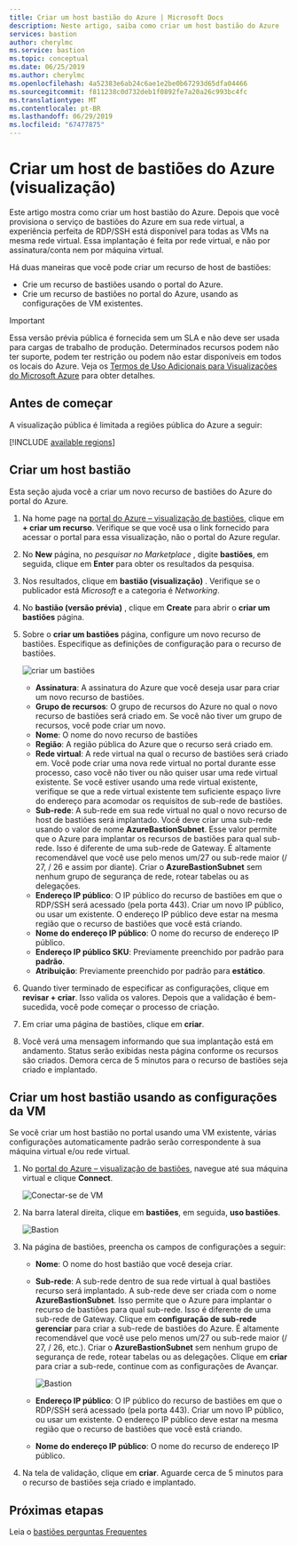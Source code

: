 ```yaml
---
title: Criar um host bastião do Azure | Microsoft Docs
description: Neste artigo, saiba como criar um host bastião do Azure
services: bastion
author: cherylmc
ms.service: bastion
ms.topic: conceptual
ms.date: 06/25/2019
ms.author: cherylmc
ms.openlocfilehash: 4a52383e6ab24c6ae1e2be0b67293d65dfa04466
ms.sourcegitcommit: f811238c0d732deb1f0892fe7a20a26c993bc4fc
ms.translationtype: MT
ms.contentlocale: pt-BR
ms.lasthandoff: 06/29/2019
ms.locfileid: "67477875"
---
```

# <a name="create-an-azure-bastion-host-preview"></a>Criar um host de bastiões do Azure (visualização)

Este artigo mostra como criar um host bastião do Azure. Depois que você provisiona o serviço de bastiões do Azure em sua rede virtual, a experiência perfeita de RDP/SSH está disponível para todas as VMs na mesma rede virtual. Essa implantação é feita por rede virtual, e não por assinatura/conta nem por máquina virtual.

Há duas maneiras que você pode criar um recurso de host de bastiões:

* Crie um recurso de bastiões usando o portal do Azure.
* Crie um recurso de bastiões no portal do Azure, usando as configurações de VM existentes.

> [!IMPORTANT]
> Essa versão prévia pública é fornecida sem um SLA e não deve ser usada para cargas de trabalho de produção. Determinados recursos podem não ter suporte, podem ter restrição ou podem não estar disponíveis em todos os locais do Azure. Veja os [Termos de Uso Adicionais para Visualizações do Microsoft Azure](https://azure.microsoft.com/support/legal/preview-supplemental-terms/) para obter detalhes.
>

## <a name="before-you-begin"></a>Antes de começar

A visualização pública é limitada a regiões pública do Azure a seguir:

[!INCLUDE [available regions](../../includes/bastion-regions-include.md)]

## <a name="createhost"></a>Criar um host bastião

Esta seção ajuda você a criar um novo recurso de bastiões do Azure do portal do Azure.

1. Na home page na [portal do Azure – visualização de bastiões](https://aka.ms/BastionHost), clique em **+ criar um recurso**. Verifique se que você usa o link fornecido para acessar o portal para essa visualização, não o portal do Azure regular.

1. No **New** página, no *pesquisar no Marketplace* , digite **bastiões**, em seguida, clique em **Enter** para obter os resultados da pesquisa.

1. Nos resultados, clique em **bastião (visualização)** . Verifique se o publicador está *Microsoft* e a categoria é *Networking*.

1. No **bastião (versão prévia)** , clique em **Create** para abrir o **criar um bastiões** página.

1. Sobre o **criar um bastiões** página, configure um novo recurso de bastiões. Especifique as definições de configuração para o recurso de bastiões.

    ![criar um bastiões](./media/bastion-create-host-portal/settings.png)

    * **Assinatura**: A assinatura do Azure que você deseja usar para criar um novo recurso de bastiões.
    * **Grupo de recursos**: O grupo de recursos do Azure no qual o novo recurso de bastiões será criado em. Se você não tiver um grupo de recursos, você pode criar um novo.
    * **Nome**: O nome do novo recurso de bastiões
    * **Região**: A região pública do Azure que o recurso será criado em.
    * **Rede virtual**: A rede virtual na qual o recurso de bastiões será criado em. Você pode criar uma nova rede virtual no portal durante esse processo, caso você não tiver ou não quiser usar uma rede virtual existente. Se você estiver usando uma rede virtual existente, verifique se que a rede virtual existente tem suficiente espaço livre do endereço para acomodar os requisitos de sub-rede de bastiões.
    * **Sub-rede**: A sub-rede em sua rede virtual no qual o novo recurso de host de bastiões será implantado. Você deve criar uma sub-rede usando o valor de nome **AzureBastionSubnet**. Esse valor permite que o Azure para implantar os recursos de bastiões para qual sub-rede. Isso é diferente de uma sub-rede de Gateway. É altamente recomendável que você use pelo menos um/27 ou sub-rede maior (/ 27, / 26 e assim por diante). Criar o **AzureBastionSubnet** sem nenhum grupo de segurança de rede, rotear tabelas ou as delegações.
    * **Endereço IP público**: O IP público do recurso de bastiões em que o RDP/SSH será acessado (pela porta 443). Criar um novo IP público, ou usar um existente. O endereço IP público deve estar na mesma região que o recurso de bastiões que você está criando.
    * **Nome do endereço IP público**: O nome do recurso de endereço IP público.
    * **Endereço IP público SKU**: Previamente preenchido por padrão para **padrão**.
    * **Atribuição**: Previamente preenchido por padrão para **estático**.

1. Quando tiver terminado de especificar as configurações, clique em **revisar + criar**. Isso valida os valores. Depois que a validação é bem-sucedida, você pode começar o processo de criação.
1. Em criar uma página de bastiões, clique em **criar**.
1. Você verá uma mensagem informando que sua implantação está em andamento. Status serão exibidas nesta página conforme os recursos são criados. Demora cerca de 5 minutos para o recurso de bastiões seja criado e implantado.

## <a name="createvmset"></a>Criar um host bastião usando as configurações da VM

Se você criar um host bastião no portal usando uma VM existente, várias configurações automaticamente padrão serão correspondente à sua máquina virtual e/ou rede virtual.

1. No [portal do Azure – visualização de bastiões](https://aka.ms/BastionHost), navegue até sua máquina virtual e clique **Connect**.

    ![Conectar-se de VM](./media/bastion-create-host-portal/vmsettings.png)

1. Na barra lateral direita, clique em **bastiões**, em seguida, **uso bastiões**.

    ![Bastion](./media/bastion-create-host-portal/vmbastion.png)

1. Na página de bastiões, preencha os campos de configurações a seguir:

    * **Nome**: O nome do host bastião que você deseja criar.
    * **Sub-rede**: A sub-rede dentro de sua rede virtual à qual bastiões recurso será implantado. A sub-rede deve ser criada com o nome **AzureBastionSubnet**. Isso permite que o Azure para implantar o recurso de bastiões para qual sub-rede. Isso é diferente de uma sub-rede de Gateway. Clique em **configuração de sub-rede gerenciar** para criar a sub-rede de bastiões do Azure. É altamente recomendável que você use pelo menos um/27 ou sub-rede maior (/ 27, / 26, etc.). Criar o **AzureBastionSubnet** sem nenhum grupo de segurança de rede, rotear tabelas ou as delegações. Clique em **criar** para criar a sub-rede, continue com as configurações de Avançar.

      ![Bastion](./media/bastion-create-host-portal/subnet.png)
      
    * **Endereço IP público**: O IP público do recurso de bastiões em que o RDP/SSH será acessado (pela porta 443). Criar um novo IP público, ou usar um existente. O endereço IP público deve estar na mesma região que o recurso de bastiões que você está criando.
    * **Nome do endereço IP público**: O nome do recurso de endereço IP público.
1. Na tela de validação, clique em **criar**. Aguarde cerca de 5 minutos para o recurso de bastiões seja criado e implantado.

## <a name="next-steps"></a>Próximas etapas

Leia o [bastiões perguntas Frequentes](bastion-faq.md)

